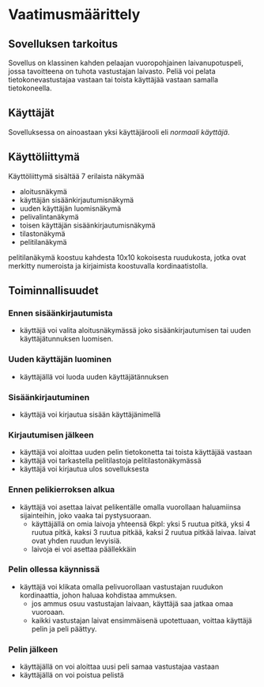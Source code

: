 # Vaatimusmäärittely
## Sovelluksen tarkoitus
Sovellus on klassinen kahden pelaajan vuoropohjainen laivanupotuspeli, jossa tavoitteena on tuhota vastustajan laivasto. Peliä voi pelata tietokonevastustajaa vastaan tai toista käyttäjää vastaan samalla tietokoneella.
## Käyttäjät
Sovelluksessa on ainoastaan yksi käyttäjärooli eli <i>normaali käyttäjä</i>.
## Käyttöliittymä
Käyttöliittymä sisältää 7 erilaista näkymää
* aloitusnäkymä
* käyttäjän sisäänkirjautumisnäkymä
* uuden käyttäjän luomisnäkymä
* pelivalintanäkymä
* toisen käyttäjän sisäänkirjautumisnäkymä
* tilastonäkymä
* pelitilanäkymä

pelitilanäkymä koostuu kahdesta 10x10 kokoisesta ruudukosta, jotka ovat merkitty numeroista ja kirjaimista koostuvalla kordinaatistolla. 
## Toiminnallisuudet
### Ennen sisäänkirjautumista
* käyttäjä voi valita aloitusnäkymässä joko sisäänkirjautumisen tai uuden käyttäjätunnuksen luomisen.
### Uuden käyttäjän luominen
* käyttäjällä  voi luoda uuden käyttäjätännuksen
### Sisäänkirjautuminen
* käyttäjä voi kirjautua sisään käyttäjänimellä
### Kirjautumisen jälkeen 
* käyttäjä voi aloittaa uuden pelin tietokonetta tai toista käyttäjää vastaan
* käyttäjä voi tarkastella pelitilastoja pelitilastonäkymässä
* käyttäjä voi kirjautua ulos sovelluksesta
### Ennen pelikierroksen alkua
* käyttäjä voi asettaa laivat pelikentälle omalla vuorollaan haluamiinsa sijainteihin, joko vaaka tai pystysuoraan.
  * käyttäjällä on omia laivoja yhteensä 6kpl: yksi 5 ruutua pitkä, yksi 4 ruutua pitkä, kaksi 3 ruutua pitkää, kaksi 2 ruutua pitkää laivaa. laivat ovat yhden ruudun levyisiä.
  * laivoja ei voi asettaa päällekkäin
### Pelin ollessa käynnissä
* käyttäjä voi klikata omalla pelivuorollaan vastustajan ruudukon kordinaattia, johon haluaa kohdistaa ammuksen. 
  * jos ammus osuu vastustajan laivaan, käyttäjä saa jatkaa omaa vuoroaan. 
  * kaikki vastustajan laivat ensimmäisenä upotettuaan, voittaa käyttäjä pelin ja peli päättyy. 
### Pelin jälkeen
* käyttäjällä on voi aloittaa uusi peli samaa vastustajaa vastaan
* käyttäjällä on voi poistua pelistä

